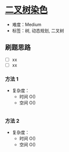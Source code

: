 # [二叉树染色](https://leetcode-cn.com/problems/er-cha-shu-ran-se-UGC/)

- 难度：Medium
- 标签：树, 动态规划, 二叉树

## 刷题思路

- [ ] xx
- [ ] xx

### 方法 1

- 复杂度：
    - 时间 O()
    - 空间 O()

``` js

```

### 方法 2

- 复杂度：
    - 时间 O()
    - 空间 O()

``` js

```
